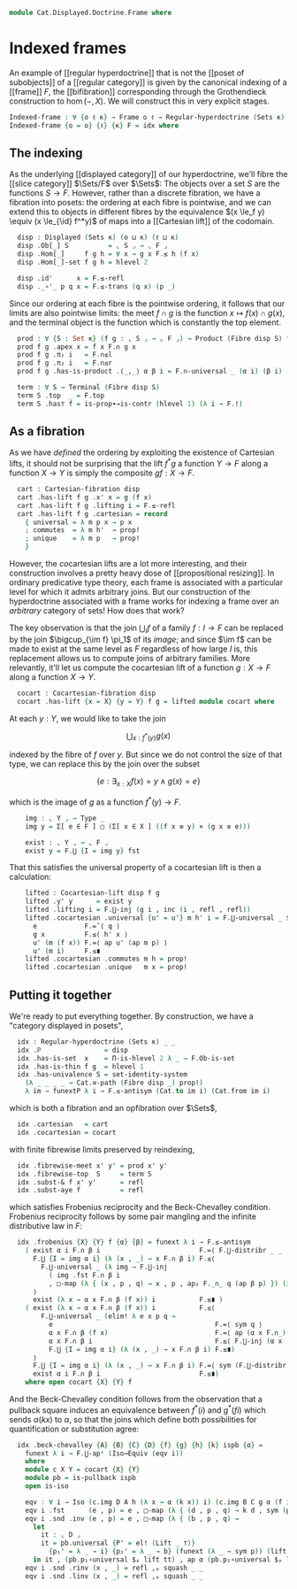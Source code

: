 <!--
```agda
open import Cat.Instances.Sets.Complete
open import Cat.Displayed.Cocartesian
open import Cat.Displayed.Cartesian
open import Cat.Displayed.Doctrine
open import Cat.Diagram.Pullback
open import Cat.Diagram.Terminal
open import Cat.Diagram.Product
open import Cat.Displayed.Fibre
open import Cat.Displayed.Base
open import Cat.Prelude

open import Order.Frame
open import Order.Base

import Cat.Reasoning as Cat

import Order.Frame.Reasoning as Frm

open Regular-hyperdoctrine
open Cocartesian-fibration
open Cartesian-fibration
open Cocartesian-lift
open Cartesian-lift
open is-cocartesian
open is-cartesian
open is-product
open Displayed
open Terminal
open Product
```
-->

```agda
module Cat.Displayed.Doctrine.Frame where
```

# Indexed frames

An example of [[regular hyperdoctrine]] that is not the [[poset of
subobjects]] of a [[regular category]] is given by the canonical
indexing of a [[frame]] $F$, the [[bifibration]] corresponding through
the Grothendieck construction to $\hom(-,X)$. We will construct this in
very explicit stages.

```agda
Indexed-frame : ∀ {o ℓ κ} → Frame o ℓ → Regular-hyperdoctrine (Sets κ) (o ⊔ κ) (ℓ ⊔ κ)
Indexed-frame {o = o} {ℓ} {κ} F = idx where
```

<!--
```agda
  module F = Frm (F .snd)
```
-->

## The indexing

As the underlying [[displayed category]] of our hyperdoctrine, we'll
fibre the [[slice category]] $\Sets/F$ over $\Sets$: The objects over a
set $S$ are the functions $S \to F$. However, rather than a discrete
fibration, we have a fibration into posets: the ordering at each fibre
is pointwise, and we can extend this to objects in different fibres by
the equivalence $(x \le_f y) \equiv (x \le_{\id} f^*y)$ of maps into a
[[Cartesian lift]] of the codomain.

```agda
  disp : Displayed (Sets κ) (o ⊔ κ) (ℓ ⊔ κ)
  disp .Ob[_] S          = ⌞ S ⌟ → ⌞ F ⌟
  disp .Hom[_]     f g h = ∀ x → g x F.≤ h (f x)
  disp .Hom[_]-set f g h = hlevel 2

  disp .id'      x = F.≤-refl
  disp ._∘'_ p q x = F.≤-trans (q x) (p _)
```

<!--
```agda
  disp .idr' f'         = prop!
  disp .idl' f'         = prop!
  disp .assoc' f' g' h' = prop!
```
-->

Since our ordering at each fibre is the pointwise ordering, it follows
that our limits are also pointwise limits: the meet $f \cap g$ is the
function $x \mapsto f(x) \cap g(x)$, and the terminal object is the
function which is constantly the top element.

```agda
  prod : ∀ {S : Set κ} (f g : ⌞ S ⌟ → ⌞ F ⌟) → Product (Fibre disp S) f g
  prod f g .apex x = f x F.∩ g x
  prod f g .π₁ i   = F.∩≤l
  prod f g .π₂ i   = F.∩≤r
  prod f g .has-is-product .⟨_,_⟩ α β i = F.∩-universal _ (α i) (β i)
```

<!--
```agda
  prod f g .has-is-product .π₁∘factor    = prop!
  prod f g .has-is-product .π₂∘factor    = prop!
  prod f g .has-is-product .unique _ _ _ = prop!
```
-->

```agda
  term : ∀ S → Terminal (Fibre disp S)
  term S .top  _ = F.top
  term S .has⊤ f = is-prop∙→is-contr (hlevel 1) (λ i → F.!)
```

## As a fibration

As we have _defined_ the ordering by exploiting the existence of
Cartesian lifts, it should not be surprising that the lift $f^*g$ a
function $Y \to F$ along a function $X \to Y$ is simply the composite
$gf : X \to F$.

```agda
  cart : Cartesian-fibration disp
  cart .has-lift f g .x' x = g (f x)
  cart .has-lift f g .lifting i = F.≤-refl
  cart .has-lift f g .cartesian = record
    { universal = λ m p x → p x
    ; commutes  = λ m h'  → prop!
    ; unique    = λ m p   → prop!
    }
```

However, the *co*cartesian lifts are a lot more interesting, and their
construction involves a pretty heavy dose of [[propositional resizing]].
In ordinary predicative type theory, each frame is associated with a
particular level for which it admits arbitrary joins. But our
construction of the hyperdoctrine associated with a frame works for
indexing a frame over an _arbitrary_ category of sets! How does that
work?

The key observation is that the join $\bigcup_I f$ of a family $f : I
\to F$ can be replaced by the join $\bigcup_{\im f} \pi_1$ of its
_image_; and since $\im f$ can be made to exist at the same level as $F$
regardless of how large $I$ is, this replacement allows us to compute
joins of arbitrary families. More relevantly, it'll let us compute the
cocartesian lift of a function $g : X \to F$ along a function $X \to Y$.

```agda
  cocart : Cocartesian-fibration disp
  cocart .has-lift {x = X} {y = Y} f g = lifted module cocart where
```

At each $y : Y$, we would like to take the join

$$
\bigcup_{x : f^*(y)} g(x)
$$

indexed by the fibre of $f$ over $y$. But since we do not control the
size of that type, we can replace this by the join over the subset

$$
\{ e : \exists_{x : X} f(x) = y \land g(x) = e \}
$$

which is the image of $g$ as a function $f^*(y) \to F$.

```agda
    img : ⌞ Y ⌟ → Type _
    img y = Σ[ e ∈ F ] □ (Σ[ x ∈ X ] ((f x ≡ y) × (g x ≡ e)))

    exist : ⌞ Y ⌟ → ⌞ F ⌟
    exist y = F.⋃ {I = img y} fst
```

That this satisfies the universal property of a cocartesian lift is then
a calculation:

```agda
    lifted : Cocartesian-lift disp f g
    lifted .y' y      = exist y
    lifted .lifting i = F.⋃-inj (g i , inc (i , refl , refl))
    lifted .cocartesian .universal {u' = u'} m h' i = F.⋃-universal _ $ elim! λ e x p q →
      e            F.=˘⟨ q ⟩
      g x          F.≤⟨ h' x ⟩
      u' (m (f x)) F.=⟨ ap u' (ap m p) ⟩
      u' (m i)     F.≤∎
    lifted .cocartesian .commutes m h = prop!
    lifted .cocartesian .unique   m x = prop!
```

## Putting it together

We're ready to put everything together. By construction, we have a
"category displayed in posets",

```agda
  idx : Regular-hyperdoctrine (Sets κ) _ _
  idx .ℙ                = disp
  idx .has-is-set  x    = Π-is-hlevel 2 λ _ → F.Ob-is-set
  idx .has-is-thin f g  = hlevel 1
  idx .has-univalence S = set-identity-system
    (λ _ _ _ _ → Cat.≅-path (Fibre disp _) prop!)
    λ im → funextP λ i → F.≤-antisym (Cat.to im i) (Cat.from im i)
```

which is both a fibration and an opfibration over $\Sets$,

```agda
  idx .cartesian   = cart
  idx .cocartesian = cocart
```

with finite fibrewise limits preserved by reindexing,

```agda
  idx .fibrewise-meet x' y' = prod x' y'
  idx .fibrewise-top  S     = term S
  idx .subst-& f x' y'      = refl
  idx .subst-aye f          = refl
```

which satisfies Frobenius reciprocity and the Beck-Chevalley condition.
Frobenius reciprocity follows by some pair mangling and the infinite
distributive law in $F$:

```agda
  idx .frobenius {X} {Y} f {α} {β} = funext λ i → F.≤-antisym
    ( exist α i F.∩ β i                         F.=⟨ F.⋃-distribr _ _ ⟩
      F.⋃ {I = img α i} (λ (x , _) → x F.∩ β i) F.≤⟨
        F.⋃-universal _ (λ img → F.⋃-inj
          ( img .fst F.∩ β i
          , □-map (λ { (x , p , q) → x , p , ap₂ F._∩_ q (ap β p) }) (img .snd)))
      ⟩
      exist (λ x → α x F.∩ β (f x)) i           F.≤∎ )
    ( exist (λ x → α x F.∩ β (f x)) i           F.≤⟨
        F.⋃-universal _ (elim! λ e x p q →
          e                                         F.=⟨ sym q ⟩
          α x F.∩ β (f x)                           F.=⟨ ap (α x F.∩_) (ap β p) ⟩
          α x F.∩ β i                               F.≤⟨ F.⋃-inj (α x , inc (x , p , refl)) ⟩
          F.⋃ {I = img α i} (λ (x , _) → x F.∩ β i) F.≤∎)
      ⟩
      F.⋃ {I = img α i} (λ (x , _) → x F.∩ β i) F.=⟨ sym (F.⋃-distribr _ _) ⟩
      exist α i F.∩ β i                         F.≤∎)
    where open cocart {X} {Y} f
```

And the Beck-Chevalley condition follows from the observation that a
pullback square induces an equivalence between $f^*(i)$ and $g^*(f i)$
which sends $\alpha(k x)$ to $\alpha$, so that the joins which define
both possibilities for quantification or substitution agree:

```agda
  idx .beck-chevalley {A} {B} {C} {D} {f} {g} {h} {k} ispb {α} =
    funext λ i → F.⋃-apⁱ (Iso→Equiv (eqv i))
    where
    module c X Y = cocart {X} {Y}
    module pb = is-pullback ispb
    open is-iso

    eqv : ∀ i → Iso (c.img D A h (λ x → α (k x)) i) (c.img B C g α (f i))
    eqv i .fst      (e , p) = e , □-map (λ { (d , p , q) → k d , sym (pb.square $ₚ _) ∙ ap f p , q }) p
    eqv i .snd .inv (e , p) = e , □-map (λ { (b , p , q) →
      let
        it : ⌞ D ⌟
        it = pb.universal {P' = el! (Lift _ ⊤)}
          {p₁' = λ _ → i} {p₂' = λ _ → b} (funext (λ _ → sym p)) (lift tt)
      in it , (pb.p₁∘universal $ₚ lift tt) , ap α (pb.p₂∘universal $ₚ lift tt) ∙ q }) p
    eqv i .snd .rinv (x , _) = refl ,ₚ squash _ _
    eqv i .snd .linv (x , _) = refl ,ₚ squash _ _
```
